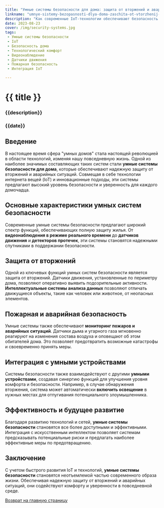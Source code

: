 ```yaml
---
title: "Умные системы безопасности для дома: защита от вторжений и аварийных ситуаций"
linkname: "umnye-sistemy-bezopasnosti-dlya-doma-zaschita-ot-vtorzhenij-i-avarijnykh-situacij"
description: "Как современные IoT-технологии обеспечивают безопасность и комфорт в домашней среде"
date: 2023-08-23
cover: /img/security-systems.jpg
tags: 
 - Умные системы безопасности
 - IoT
 - Безопасность дома
 - Технологический комфорт
 - Видеонаблюдение
 - Датчики движения
 - Пожарная безопасность
 - Интеграция IoT

---
```

# {{ title }}
### {{description}}
### {{date}}

## Введение

В настоящее время сфера "умных домов" стала настоящей революцией в области технологий, изменяя нашу повседневную жизнь. Одной из наиболее значимых составляющих таких систем стали **умные системы безопасности для дома**, которые обеспечивают надежную защиту от вторжений и аварийных ситуаций. Совмещая в себе технологии интернета вещей (IoT) и инновационные подходы, эти системы предлагают высокий уровень безопасности и уверенность для каждого домочадца.

## Основные характеристики умных систем безопасности

Современные умные системы безопасности предлагают широкий спектр функций, обеспечивающих полную защиту жилья. От **видеонаблюдения в режиме реального времени** до **датчиков движения** и **детекторов протечек**, эти системы становятся надежными спутниками в поддержании безопасности.

## Защита от вторжений

Одной из ключевых функций умных систем безопасности является защита от вторжений. Датчики движения, установленные по периметру дома, позволяют оперативно выявить подозрительные активности. **Интеллектуальные системы анализа данных** позволяют отличать движущиеся объекты, такие как человек или животное, от неопасных элементов.

## Пожарная и аварийная безопасность

Умные системы также обеспечивают **мониторинг пожаров и аварийных ситуаций**. Датчики дыма и угарного газа мгновенно реагируют на изменения состава воздуха и оповещают об этом обитателей дома. Это позволяет предотвратить возможные катастрофы и своевременно принять меры.

## Интеграция с умными устройствами

Системы безопасности также взаимодействуют с другими **умными устройствами**, создавая синергию функций для улучшения уровня комфорта и безопасности. Например, в случае обнаружения вторжения, система может автоматически **включить освещение** в нужных местах для отпугивания потенциального злоумышленника.

## Эффективность и будущее развитие

Благодаря развитию технологий и сетей, **умные системы безопасности** становятся все более доступными и эффективными. Интеграция с искусственным интеллектом позволяет системам предсказывать потенциальные риски и предлагать наиболее эффективные меры по предотвращению.

## Заключение

С учетом быстрого развития IoT и технологий, **умные системы безопасности** становятся неотъемлемой частью современного образа жизни. Обеспечивая надежную защиту от вторжений и аварийных ситуаций, они содействуют комфорту и уверенности в повседневной среде.

[Возврат на главную страницу](/)